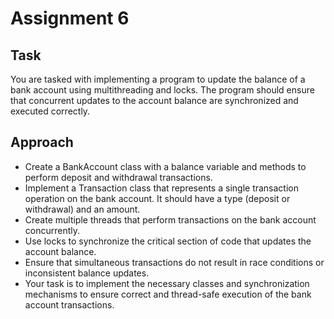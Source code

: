 # Assignment 6

## Task
You are tasked with implementing a program to update the balance of a bank account using multithreading and locks. The program should ensure that concurrent updates to the account balance are synchronized and executed correctly.


## Approach
- Create a BankAccount class with a balance variable and methods to perform deposit and withdrawal transactions.
- Implement a Transaction class that represents a single transaction operation on the bank account. It should have a type (deposit or withdrawal) and an amount.
- Create multiple threads that perform transactions on the bank account concurrently.
- Use locks to synchronize the critical section of code that updates the account balance.
- Ensure that simultaneous transactions do not result in race conditions or inconsistent balance updates.
- Your task is to implement the necessary classes and synchronization mechanisms to ensure correct and thread-safe execution of the bank account transactions.
